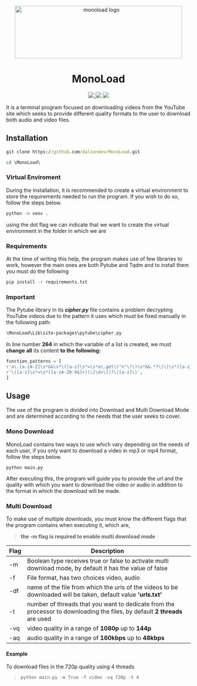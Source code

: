 <div align="center">
  <p>
    <a href="#"><img src="https://cdn-user-icons.flaticon.com/80868/80868193/1688700448846.svg?token=exp=1688701367~hmac=f5540c926d70557260465e99477e80d2" width="456" height="143" alt="monoload logo" /></a>
  </p>
  <h1>MonoLoad</h1>
  <p align="center">
	<a href='https://monoload.readthedocs.io/en/latest/?badge=latest'>
    <img src='https://readthedocs.org/projects/monoload/badge/?version=latest' />
</a>
	<a href="https://pypi.org"><img src="https://img.shields.io/badge/python-3.11.4-blue" /></a>
	      <a href="https://github.com/daliondev" alt="Activity">
        <img src="https://img.shields.io/badge/owner-daliondev-red" /></a>
  </p>

</div>



It is a terminal program focused on downloading videos from the YouTube site which seeks to provide different quality formats to the user to download both audio and video files.

## Installation
```cmd
git clone https://github.com/daliondev/MonoLoad.git
```
```cmd
cd \MonoLoad\
```
### Virtual Enviroment
During the installation, it is recommended to create a virtual environment to store the requirements needed to run the program. If you wish to do so, follow the steps below.
```cmd
python -m venv .
```
using the dot flag we can indicate that we want to create the virtual environment in the folder in which we are

### Requirements
At the time of writing this help, the program makes use of few libraries to work, however the main ones are both Pytube and Tqdm and to install them you must do the following
```cmd
pip install -r requirements.txt
```
### Important 
The Pytube library in its ***cipher.py*** file contains a problem decrypting YouTube videos due to the pattern it uses which must be fixed manually in the following path:
```cmd
\MonoLoad\Lib\site-packages\pytube\cipher.py
```
In line number **264** in which the variable of a list is created, we must **change** **all** its content **to the following:**
```python
function_patterns = [
r'a\.[a-zA-Z]\s*&&\s*\([a-z]\s*=\s*a\.get\("n"\)\)\s*&&.*?\|\|\s*([a-z]+)',
r'\([a-z]\s*=\s*([a-zA-Z0-9$]+)(\[\d+\])?\([a-z]\)',
]
```
## Usage
The use of the program is divided into Download and Multi Download Mode and are determined according to the needs that the user seeks to cover.

### Mono Download
MonoLoad contains two ways to use which vary depending on the needs of each user, if you only want to download a video in mp3 or mp4 format, follow the steps below.

```cdm
python main.py
```

After executing this, the program will guide you to provide the url and the quality with which you want to download the video or audio in addition to the format in which the download will be made.

### Multi Download
To make use of multiple downloads, you must know the different flags that the program contains when executing it, which are, 

> **the -m flag is required to enable multi download mode**

|  Flag | Description |
|--|--|
| -m |Boolean type receives true or false to activate multi download mode, by default it has the value of false |
| -f | File format, has two choices video, audio |
| -df | name of the file from which the urls of the videos to be downloaded will be taken, default value **'urls.txt'** |
| -t | number of threads that you want to dedicate from the processor to downloading the files, by default **2 threads** are used|
| -vq | video quality in a range of **1080p** up to **144p**|
| -aq | audio quality in a range of **160kbps** up to **48kbps**|

#### Example
To download files in the 720p quality using 4 threads
> ```python main.py -m True -f video -vq 720p -t 4```

